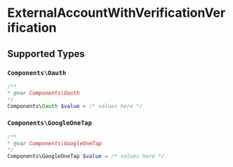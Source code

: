 # ExternalAccountWithVerificationVerification


## Supported Types

### `Components\Oauth`

```php
/**
* @var Components\Oauth
*/
Components\Oauth $value = /* values here */
```

### `Components\GoogleOneTap`

```php
/**
* @var Components\GoogleOneTap
*/
Components\GoogleOneTap $value = /* values here */
```

